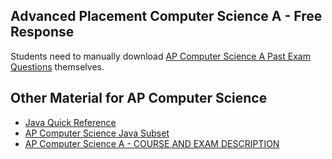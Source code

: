 ## Advanced Placement Computer Science A - Free Response

Students need to manually download [AP Computer Science A Past Exam Questions] themselves.

## Other Material for AP Computer Science

- [Java Quick Reference]
- [AP Computer Science Java Subset]
- [AP Computer Science A - COURSE AND EXAM DESCRIPTION]

[AP Computer Science A Past Exam Questions]: https://apcentral.collegeboard.org/courses/ap-computer-science-a/exam/past-exam-questions
[Java Quick Reference]: https://apcentral.collegeboard.org/media/pdf/ap-computer-science-a-java-quick-reference_0.pdf
[AP Computer Science Java Subset]: https://secure-media.collegeboard.org/digitalServices/pdf/ap/ap-computer-science-a-java-subset.pdf
[AP Computer Science A - COURSE AND EXAM DESCRIPTION]: https://apcentral.collegeboard.org/media/pdf/ap-computer-science-a-course-and-exam-description.pdf
